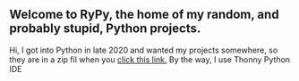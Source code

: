 ## Welcome to RyPy, the home of my random, and probably stupid, Python projects.
Hi, I got into Python in late 2020 and wanted my projects somewhere, so they are in a zip fil when you <a href="github.com/MixxerGit/RyPy/archive/Python-Projects.zip" title="click this link.">click this link.</a> By the way, I use Thonny Python IDE
